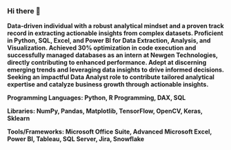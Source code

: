 ### Hi there 👋

**Data-driven individual with a robust analytical mindset and a proven track record in extracting actionable insights from complex datasets. Proficient in Python, SQL, Excel, and Power BI for Data Extraction, Analysis, and Visualization. Achieved 30% optimization in code execution and successfully managed databases as an intern at Newgen Technologies, directly contributing to enhanced performance. Adept at discerning emerging trends and leveraging data insights to drive informed decisions. Seeking an impactful Data Analyst role to contribute tailored analytical expertise and catalyze business growth through actionable insights.** 

**Programming Languages: Python, R Programming, DAX, SQL** 

**Libraries: NumPy, Pandas, Matplotlib, TensorFlow, OpenCV, Keras, Sklearn** 

**Tools/Frameworks: Microsoft Office Suite, Advanced Microsoft Excel, Power BI, Tableau, SQL Server, Jira, Snowflake**
<!--
**NandishBhagat/NandishBhagat** is a ✨ _special_ ✨ repository because its `README.md` (this file) appears on your GitHub profile.

Here are some ideas to get you started:

- 🔭 I’m currently working on ...
- 🌱 I’m currently learning ...
- 👯 I’m looking to collaborate on ...
- 🤔 I’m looking for help with ...
- 💬 Ask me about ...
- 📫 How to reach me: ...
- 😄 Pronouns: ...
- ⚡ Fun fact: ...
-->
